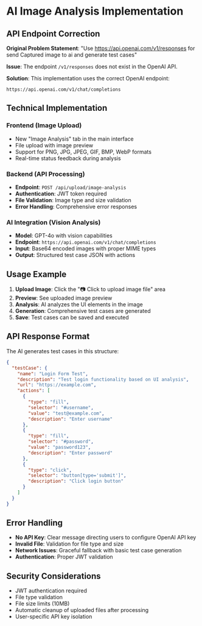# AI Image Analysis Implementation

## API Endpoint Correction

**Original Problem Statement**: "Use https://api.openai.com/v1/responses for send Captured image to ai and generate test cases"

**Issue**: The endpoint `/v1/responses` does not exist in the OpenAI API.

**Solution**: This implementation uses the correct OpenAI endpoint:

```
https://api.openai.com/v1/chat/completions
```

## Technical Implementation

### Frontend (Image Upload)
- New "Image Analysis" tab in the main interface
- File upload with image preview
- Support for PNG, JPG, JPEG, GIF, BMP, WebP formats
- Real-time status feedback during analysis

### Backend (API Processing)
- **Endpoint**: `POST /api/upload/image-analysis`
- **Authentication**: JWT token required
- **File Validation**: Image type and size validation
- **Error Handling**: Comprehensive error responses

### AI Integration (Vision Analysis)
- **Model**: GPT-4o with vision capabilities
- **Endpoint**: `https://api.openai.com/v1/chat/completions`
- **Input**: Base64 encoded images with proper MIME types
- **Output**: Structured test case JSON with actions

## Usage Example

1. **Upload Image**: Click the "📷 Click to upload image file" area
2. **Preview**: See uploaded image preview
3. **Analysis**: AI analyzes the UI elements in the image
4. **Generation**: Comprehensive test cases are generated
5. **Save**: Test cases can be saved and executed

## API Response Format

The AI generates test cases in this structure:

```json
{
  "testCase": {
    "name": "Login Form Test",
    "description": "Test login functionality based on UI analysis",
    "url": "https://example.com",
    "actions": [
      {
        "type": "fill",
        "selector": "#username",
        "value": "test@example.com",
        "description": "Enter username"
      },
      {
        "type": "fill", 
        "selector": "#password",
        "value": "password123",
        "description": "Enter password"
      },
      {
        "type": "click",
        "selector": "button[type='submit']",
        "description": "Click login button"
      }
    ]
  }
}
```

## Error Handling

- **No API Key**: Clear message directing users to configure OpenAI API key
- **Invalid File**: Validation for file type and size
- **Network Issues**: Graceful fallback with basic test case generation
- **Authentication**: Proper JWT validation

## Security Considerations

- JWT authentication required
- File type validation
- File size limits (10MB)
- Automatic cleanup of uploaded files after processing
- User-specific API key isolation